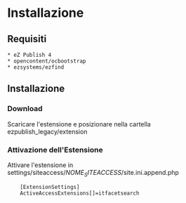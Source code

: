 # Installazione


## Requisiti

    * eZ Publish 4
    * opencontent/ocbootstrap
    * ezsystems/ezfind

## Installazione

### Download

Scaricare l'estensione e posizionare nella cartella ezpublish_legacy/extension

### Attivazione dell'Estensione

Attivare l'estensione in settings/siteaccess/$NOME_SITEACCESS$/site.ini.append.php

        [ExtensionSettings]
        ActiveAccessExtensions[]=itfacetsearch

